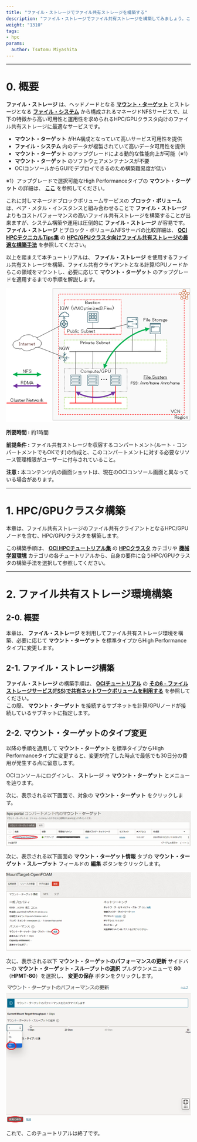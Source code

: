 ```yaml
---
title: "ファイル・ストレージでファイル共有ストレージを構築する"
description: "ファイル・ストレージでファイル共有ストレージを構築してみましょう。このチュートリアルを終了すると、HPC/GPUクラスタから利用することが可能な高可用性ファイル共有ストレージを、OCIのマネージドNFSサービスであるファイル・ストレージを使用してOCIコンソールから構築することが出来るようになります。"
weight: "1310"
tags:
- hpc
params:
  author: Tsutomu Miyashita
---
```


***
# 0. 概要

**ファイル・ストレージ** は、ヘッドノードとなる **[マウント・ターゲット](https://docs.oracle.com/ja-jp/iaas/Content/File/Tasks/managingmounttargets.htm)** とストレージとなる **[ファイル・システム](https://docs.oracle.com/ja-jp/iaas/Content/File/Tasks/managingfilesystems.htm)** から構成されるマネージドNFSサービスで、以下の特徴から高い可用性と運用性を求められるHPC/GPUクラスタ向けのファイル共有ストレージに最適なサービスです。

- **マウント・ターゲット** がHA構成となっていて高いサービス可用性を提供
- **ファイル・システム** 内のデータが複製されていて高いデータ可用性を提供
- **マウント・ターゲット** のアップグレードによる動的な性能向上が可能（※1）
- **マウント・ターゲット** のソフトウェアメンテナンスが不要
- OCIコンソールからGUIでデプロイできるのため構築難易度が低い

※1）アップグレードで選択可能なHigh Performanceタイプの **マウント・ターゲット** の詳細は、 **[ここ](https://docs.oracle.com/ja-jp/iaas/Content/File/Tasks/managingmounttargets.htm#performance)** を参照してください。

これに対しマネージドブロックボリュームサービスの **ブロック・ボリューム** は、ベア・メタル・インスタンスと組み合わせることで **ファイル・ストレージ** よりもコストパフォーマンスの高いファイル共有ストレージを構築することが出来ますが、システム構築や運用は圧倒的に **ファイル・ストレージ** が容易です。  
**ファイル・ストレージ** とブロック・ボリュームNFSサーバの比較詳細は、 **[OCI HPCテクニカルTips集](/ocitutorials/hpc/#3-oci-hpcテクニカルtips集)** の **[HPC/GPUクラスタ向けファイル共有ストレージの最適な構築手法](/ocitutorials/hpc/tech-knowhow/howto-configure-sharedstorage/)** を参照してください。

以上を踏まえて本チュートリアルは、 **ファイル・ストレージ** を使用するファイル共有ストレージを構築、ファイル共有クライアントとなる計算/GPUノードからこの領域をマウントし、必要に応じて **マウント・ターゲット** のアップグレードを適用するまでの手順を解説します。

![システム構成図](architecture_diagram.png)

**所要時間 :** 約1時間

**前提条件 :** ファイル共有ストレージを収容するコンパートメント(ルート・コンパートメントでもOKです)の作成と、このコンパートメントに対する必要なリソース管理権限がユーザーに付与されていること。

**注意 :** 本コンテンツ内の画面ショットは、現在のOCIコンソール画面と異なっている場合があります。

***
# 1. HPC/GPUクラスタ構築

本章は、ファイル共有ストレージのファイル共有クライアントとなるHPC/GPUノードを含む、HPC/GPUクラスタを構築します。

この構築手順は、 **[OCI HPCチュートリアル集](/ocitutorials/hpc/#1-oci-hpcチュートリアル集)** の **[HPCクラスタ](/ocitutorials/hpc/#1-1-hpcクラスタ)** カテゴリや **[機械学習環境](/ocitutorials/hpc/#1-2-機械学習環境)** カテゴリの各チュートリアルから、自身の要件に合うHPC/GPUクラスタの構築手法を選択して参照してください。

***
# 2. ファイル共有ストレージ環境構築

## 2-0. 概要

本章は、 **ファイル・ストレージ** を利用してファイル共有ストレージ環境を構築、必要に応じて **マウント・ターゲット** を標準タイプからHigh Performanceタイプに変更します。

## 2-1. ファイル・ストレージ構築

**ファイル・ストレージ** の構築手順は、 **[OCIチュートリアル](https://oracle-japan.github.io/ocitutorials/)** の  **[その6 - ファイルストレージサービス(FSS)で共有ネットワークボリュームを利用する](https://oracle-japan.github.io/ocitutorials/beginners/using-file-storage/)** を参照してください。  
この際、 **マウント・ターゲット** を接続するサブネットを計算/GPUノードが接続しているサブネットに指定します。

## 2-2. マウント・ターゲットのタイプ変更

以降の手順を適用して **マウント・ターゲット** を標準タイプからHigh Performanceタイプに変更すると、変更が完了した時点で最低でも30日分の費用が発生する点に留意します。

OCIコンソールにログインし、 **ストレージ** → **マウント・ターゲット** とメニューを辿ります。

次に、表示される以下画面で、対象の **マウント・ターゲット** をクリックします。

![画面ショット](console_page01.png)

次に、表示される以下画面の **マウント・ターゲット情報** タブの **マウント・ターゲット・スループット** フィールドの **編集** ボタンをクリックします。  

![画面ショット](console_page02.png)

次に、表示される以下 **マウント・ターゲットのパフォーマンスの更新** サイドバーの **マウント・ターゲット・スループットの選択** プルダウンメニューで **80** （**HPMT-80**）を選択し、 **変更の保存** ボタンをクリックします。  

![画面ショット](console_page03.png)

これで、このチュートリアルは終了です。